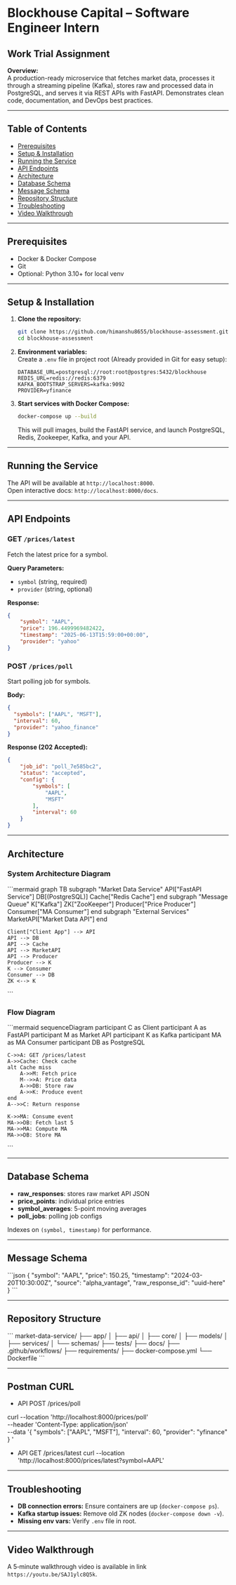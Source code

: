 # Blockhouse Capital – Software Engineer Intern

## Work Trial Assignment
**Overview:**  
A production-ready microservice that fetches market data, processes it through a streaming pipeline (Kafka), stores raw and processed data in PostgreSQL, and serves it via REST APIs with FastAPI. Demonstrates clean code, documentation, and DevOps best practices.

---

## Table of Contents

- [Prerequisites](#prerequisites)
- [Setup & Installation](#setup--installation)
- [Running the Service](#running-the-service)
- [API Endpoints](#api-endpoints)
- [Architecture](#architecture)
- [Database Schema](#database-schema)
- [Message Schema](#message-schema)
- [Repository Structure](#repository-structure)
- [Troubleshooting](#troubleshooting)
- [Video Walkthrough](#video-walkthrough)

---

## Prerequisites

- Docker & Docker Compose  
- Git  
- Optional: Python 3.10+ for local venv

---

## Setup & Installation

1. **Clone the repository:**
   ```bash
   git clone https://github.com/himanshu8655/blockhouse-assessment.git
   cd blockhouse-assessment
   ```
2. **Environment variables:**  
   Create a `.env` file in project root (Already provided in Git for easy setup):
   ```env
   DATABASE_URL=postgresql://root:root@postgres:5432/blockhouse
   REDIS_URL=redis://redis:6379
   KAFKA_BOOTSTRAP_SERVERS=kafka:9092
   PROVIDER=yfinance
   ```
3. **Start services with Docker Compose:**
   ```bash
   docker-compose up --build
   ```
   This will pull images, build the FastAPI service, and launch PostgreSQL, Redis, Zookeeper, Kafka, and your API.

---

## Running the Service

The API will be available at `http://localhost:8000`.  
Open interactive docs: `http://localhost:8000/docs`.

---

## API Endpoints

### GET `/prices/latest`
Fetch the latest price for a symbol.

**Query Parameters:**
- `symbol` (string, required)
- `provider` (string, optional)

**Response:**
```json
{
    "symbol": "AAPL",
    "price": 196.4499969482422,
    "timestamp": "2025-06-13T15:59:00+00:00",
    "provider": "yahoo"
}
```

### POST `/prices/poll`
Start polling job for symbols.

**Body:**
```json
{
  "symbols": ["AAPL", "MSFT"],
  "interval": 60,
  "provider": "yahoo_finance"
}

```

**Response (202 Accepted):**
```json
{
    "job_id": "poll_7e585bc2",
    "status": "accepted",
    "config": {
        "symbols": [
            "AAPL",
            "MSFT"
        ],
        "interval": 60
    }
}
```

---

## Architecture

### System Architecture Diagram

\`\`\`mermaid
graph TB
    subgraph "Market Data Service"
        API["FastAPI Service"]
        DB[(PostgreSQL)]
        Cache["Redis Cache"]
    end
    subgraph "Message Queue"
        K["Kafka"]
        ZK["ZooKeeper"]
        Producer["Price Producer"]
        Consumer["MA Consumer"]
    end
    subgraph "External Services"
        MarketAPI["Market Data API"]
    end

    Client["Client App"] --> API
    API --> DB
    API --> Cache
    API --> MarketAPI
    API --> Producer
    Producer --> K
    K --> Consumer
    Consumer --> DB
    ZK <--> K
\`\`\`

### Flow Diagram

\`\`\`mermaid
sequenceDiagram
    participant C as Client
    participant A as FastAPI
    participant M as Market API
    participant K as Kafka
    participant MA as MA Consumer
    participant DB as PostgreSQL

    C->>A: GET /prices/latest
    A->>Cache: Check cache
    alt Cache miss
        A->>M: Fetch price
        M-->>A: Price data
        A->>DB: Store raw
        A->>K: Produce event
    end
    A-->>C: Return response

    K->>MA: Consume event
    MA->>DB: Fetch last 5
    MA->>MA: Compute MA
    MA->>DB: Store MA
\`\`\`

---

## Database Schema

- **raw_responses**: stores raw market API JSON  
- **price_points**: individual price entries  
- **symbol_averages**: 5-point moving averages  
- **poll_jobs**: polling job configs

Indexes on `(symbol, timestamp)` for performance.

---

## Message Schema

\`\`\`json
{
  "symbol": "AAPL",
  "price": 150.25,
  "timestamp": "2024-03-20T10:30:00Z",
  "source": "alpha_vantage",
  "raw_response_id": "uuid-here"
}
\`\`\`

---

## Repository Structure

\`\`\`
market-data-service/
├── app/
│   ├── api/
│   ├── core/
│   ├── models/
│   ├── services/
│   └── schemas/
├── tests/
├── docs/
├── .github/workflows/
├── requirements/
├── docker-compose.yml
└── Dockerfile
\`\`\`

---

## Postman CURL
- API POST /prices/poll

curl --location 'http://localhost:8000/prices/poll' \
--header 'Content-Type: application/json' \
--data '{
  "symbols": ["AAPL", "MSFT"],
  "interval": 60,
  "provider": "yfinance"
}
'

- API GET /prices/latest
curl --location 'http://localhost:8000/prices/latest?symbol=AAPL'
---


## Troubleshooting

- **DB connection errors:** Ensure containers are up (`docker-compose ps`).  
- **Kafka startup issues:** Remove old ZK nodes (`docker-compose down -v`).  
- **Missing env vars:** Verify `.env` file in root.

---

## Video Walkthrough

A 5‑minute walkthrough video is available in link `https://youtu.be/SAJ1ylc8Q5k`.

